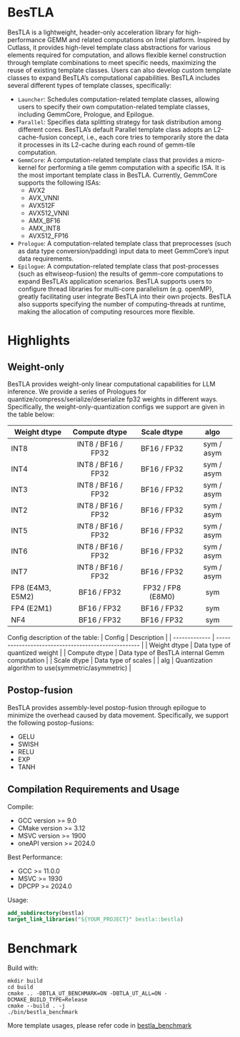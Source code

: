 # BesTLA
BesTLA is a lightweight, header-only acceleration library for high-performance GEMM and related computations on Intel platform. Inspired by Cutlass, it provides high-level template class abstractions for various elements required for computation, and allows flexible kernel construction through template combinations to meet specific needs, maximizing the reuse of existing template classes. Users can also develop custom template classes to expand BesTLA’s computational capabilities. BesTLA includes several different types of template classes, specifically:

- `Launcher`: Schedules computation-related template classes, allowing users to specify their own computation-related template classes, including GemmCore, Prologue, and Epilogue.
- `Parallel`: Specifies data splitting strategy for task distribution among different cores. BesTLA’s default Parallel template class adopts an L2-cache-fusion concept, i.e., each core tries to temporarily store the data it processes in its L2-cache during each round of gemm-tile computation.
- `GemmCore`: A computation-related template class that provides a micro-kernel for performing a tile gemm computation with a specific ISA. It is the most important template class in BesTLA. Currently, GemmCore supports the following ISAs:
   - AVX2
   - AVX_VNNI
   - AVX512F
   - AVX512_VNNI
   - AMX_BF16
   - AMX_INT8
   - AVX512_FP16
- `Prologue`: A computation-related template class that preprocesses (such as data type conversion/padding) input data to meet GemmCore’s input data requirements.
- `Epilogue`: A computation-related template class that post-processes (such as eltwiseop-fusion) the results of gemm-core computations to expand BesTLA’s application scenarios.
BesTLA supports users to configure thread libraries for multi-core parallelism (e.g. openMP), greatly facilitating user integrate BesTLA into their own projects. BesTLA also supports specifying the number of computing-threads at runtime, making the allocation of computing resources more flexible.

# Highlights 
## Weight-only 
BesTLA provides weight-only linear computational capabilities for LLM inference. We provide a series of Prologues for quantize/compress/serialize/deserialize fp32 weights in different ways. Specifically, the weight-only-quantization configs we support are given in the table below: 

| Weight dtype           |   Compute dtype    |    Scale dtype    |    algo    |
| ---------------------- | :----------------: | :---------------: | :--------: |
| INT8                   | INT8 / BF16 / FP32 |    BF16 / FP32    | sym / asym |
| INT4                   | INT8 / BF16 / FP32 |    BF16 / FP32    | sym / asym |
| INT3                   | INT8 / BF16 / FP32 |    BF16 / FP32    | sym / asym |
| INT2                   | INT8 / BF16 / FP32 |    BF16 / FP32    | sym / asym |
| INT5                   | INT8 / BF16 / FP32 |    BF16 / FP32    | sym / asym |
| INT6                   | INT8 / BF16 / FP32 |    BF16 / FP32    | sym / asym |
| INT7                   | INT8 / BF16 / FP32 |    BF16 / FP32    | sym / asym |
| FP8 (E4M3, E5M2)       |    BF16 / FP32     | FP32 / FP8 (E8M0) |    sym     |
| FP4 (E2M1)             |    BF16 / FP32     |    BF16 / FP32    |    sym     |
| NF4                    |    BF16 / FP32     |    BF16 / FP32    |    sym     |

Config description of the table:
| Config        | Description                                         |
| ------------- | --------------------------------------------------- |
| Weight dtype  | Data type of quantized weight                       |
| Compute dtype | Data type of BesTLA internal Gemm computation       |
| Scale dtype   | Data type of scales                                 |
| alg           | Quantization algorithm to use(symmetric/asymmetric) |


## Postop-fusion 
BesTLA provides assembly-level postop-fusion through epilogue to minimize the overhead caused by data movement. Specifically, we support the following postop-fusions:

- GELU
- SWISH
- RELU
- EXP
- TANH
## Compilation Requirements and Usage
Compile: 

- GCC version >= 9.0
- CMake version >= 3.12
- MSVC version >= 1900
- oneAPI version >= 2024.0

Best Performance:

- GCC >= 11.0.0
- MSVC >= 1930
- DPCPP >= 2024.0


Usage:
```cmake
add_subdirectory(bestla)
target_link_libraries("${YOUR_PROJECT}" bestla::bestla)
```

# Benchmark
Build with:
```shell
mkdir build
cd build
cmake .. -DBTLA_UT_BENCHMARK=ON -DBTLA_UT_ALL=ON -DCMAKE_BUILD_TYPE=Release
cmake --build . -j
./bin/bestla_benchmark
```

More template usages, please refer code in [bestla_benchmark](bestla/ut/bestla_benchmark.cpp)
